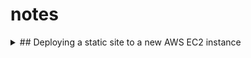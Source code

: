# notes

<details><summary>## Deploying a static site to a new AWS EC2 instance</summary>
- ssh into the ec2 instance

- update the system: `sudo apt update && sudo apt upgrade -y`

- reboot: `sudo reboot`

- (wait a couple minutes or go get coffee)

- ssh into the ec2 instance

- install nginx: `sudo apt install nginx`

- if this is the first time the instance has been used (that is, has never talked to github before), generate keys: `ssh-keygen -t rsa -b 4096 -C "butt@face.com"`

- (preferably, with no passphrase)

- (otherwise, take all the defaults)

- output the public key to the terminal: `cat ~/.ssh/id_rsa.pub`

- select and copy what got printed to the terminal

- log into github, click menu in upper right corner, click "settings"

- on settings page, click "ssh and gpg keys"

- click green button in upper right labeled "new ssh key"

- give it a title, paste in the public key, click "add ssh key" button

- then, go to the github project and grab the clone URL for the project you want to deploy (edited)

- back in the terminal (where you're logged into the ec2 instance): `git clone <clone url>`

- `cd` into the directory that got created when you cloned

- type `pwd` and copy this full path

- and now...edit the nginx config: `sudo nano /etc/nginx/sites-available/default`

- find the part that starts with `server {`

- find the line that starts with `root` and ends with `;`

- delete the path (which defaults to something like `/var/www/html`)

- paste in the path to the cloned static site (probably something like `/home/ubuntu/LeftCheekRightCheek`)

- save the file: `ctrl-o`

- exit nano :`ctrl-x`

- check that the config has no typos: `sudo nginx -t`

- if successful, it should print a message with something like `syntax ok`

- then, restart nginx: `sudo systemctl nginx restart`

- (take a deep breath)

- one more thing: in the column to the left of where the public DNS is listed, there's an item labeled "security - groups"

- click the one labeled "launch-wizard..."

- make that panel taller by dragging the three dots in the middle and drag up

- click "add rule"

- choose "HTTP" from the dropdown menu (which by default is labeled "custom rule")

- for good measure, click "add rule" again and choose "HTTPS"

- then, in a browser, go to the public DNS for the aws instance (which you can find in the aws console, under ec2, - under the "running instances", by clicking on the single running instance)

- yeah! and then, go to the browser and try to pull up the site
</details>
